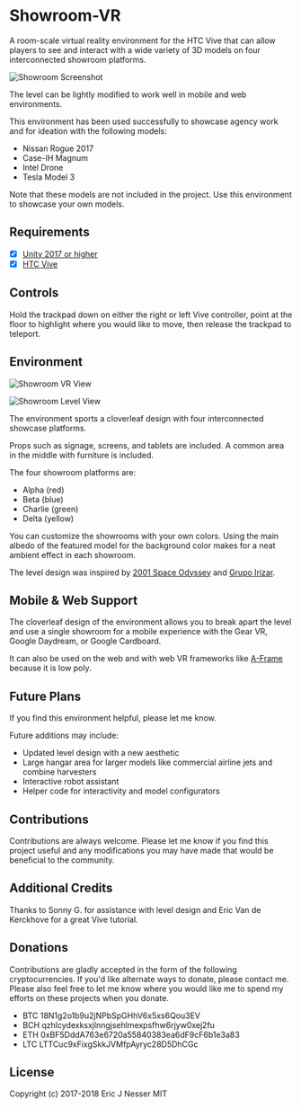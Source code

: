 Showroom-VR
=====

A room-scale virtual reality environment for the HTC Vive that can allow players to see and interact with a wide variety of 3D models on four interconnected showroom platforms.

![Showroom Screenshot](https://user-images.githubusercontent.com/5659221/36966173-81ac3468-2021-11e8-94fb-e4da4bb52ecf.png)

The level can be lightly modified to work well in mobile and web environments.

This environment has been used successfully to showcase agency work and for ideation with the following models:
- Nissan Rogue 2017
- Case-IH Magnum
- Intel Drone
- Tesla Model 3

Note that these models are not included in the project. Use this environment to showcase your own models.

## Requirements

- [x] [Unity 2017 or higher](https://unity3d.com/)
- [x] [HTC Vive](https://www.vive.com/)

## Controls

Hold the trackpad down on either the right or left Vive controller, point at the floor to highlight where you would like to move, then release the trackpad to teleport.

## Environment

![Showroom VR View](https://user-images.githubusercontent.com/5659221/36966176-843666ea-2021-11e8-899a-8da125bb6387.png)

![Showroom Level View](https://user-images.githubusercontent.com/5659221/36966177-859fc684-2021-11e8-965c-66e8b1bdd1ff.png)

The environment sports a cloverleaf design with four interconnected showcase platforms.

Props such as signage, screens, and tablets are included. A common area in the middle with furniture is included.

The four showroom platforms are:
- Alpha (red)
- Beta (blue)
- Charlie (green)
- Delta (yellow)

You can customize the showrooms with your own colors. Using the main albedo of the featured model for the background color makes for a neat ambient effect in each showroom.

The level design was inspired by [2001 Space Odyssey](http://www.imdb.com/title/tt0062622/) and [Grupo Irizar](https://www.linkedin.com/pulse/dupont-corian-shapes-new-futuristic-headquarter-showroom-greco/).

## Mobile & Web Support

The cloverleaf design of the environment allows you to break apart the level and use a single showroom for a mobile experience with the Gear VR, Google Daydream, or Google Cardboard.

It can also be used on the web and with web VR frameworks like [A-Frame](https://aframe.io/) because it is low poly.

## Future Plans

If you find this environment helpful, please let me know.

Future additions may include:
- Updated level design with a new aesthetic
- Large hangar area for larger models like commercial airline jets and combine harvesters
- Interactive robot assistant
- Helper code for interactivity and model configurators

## Contributions

Contributions are always welcome. Please let me know if you find this project useful and any modifications you may have made that would be beneficial to the community.

## Additional Credits

Thanks to Sonny G. for assistance with level design and Eric Van de Kerckhove for a great Vive tutorial.

## Donations

Contributions are gladly accepted in the form of the following cryptocurrencies. If you'd like alternate ways to donate, please contact me. Please also feel free to let me know where you would like me to spend my efforts on these projects when you donate.

- BTC 18N1g2o1b9u2jNPbSpGHhV6x5xs6Qou3EV
- BCH qzhlcydexksxjlnngjsehlmexpsfhw6rjyw0xej2fu
- ETH 0xBF5DddA763e6720a55840383ea6dF9cF6b1e3a83
- LTC LTTCuc9xFixgSkkJVMfpAyryc28D5DhCGc

## License
Copyright (c) 2017-2018 Eric J Nesser MIT